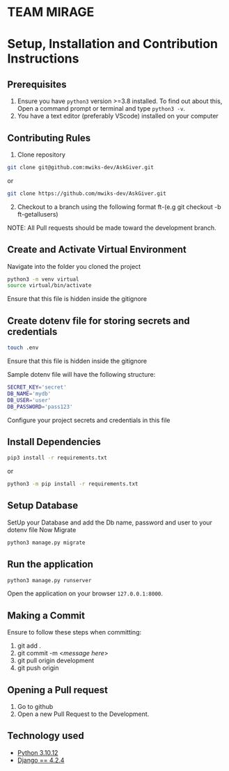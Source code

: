 # TEAM MIRAGE

# Setup, Installation and Contribution Instructions

## Prerequisites
1. Ensure you have `python3` version >=3.8 installed. To find out about this, Open a command prompt or terminal and type `python3 -v`.
2. You have a text editor (preferably VScode) installed on your computer

## Contributing Rules
1. Clone repository
 ```bash
git clone git@github.com:mwiks-dev/AskGiver.git 
```
or
 ```bash
git clone https://github.com/mwiks-dev/AskGiver.git 
```

2. Checkout to a branch using the following format ft-<feature-being-developed>(e.g git checkout -b ft-getallusers)

NOTE: All Pull requests should be made toward the development branch.

## Create and Activate Virtual Environment
  Navigate into the folder you cloned the project
 ```bash
 python3 -m venv virtual
 source virtual/bin/activate
```
 Ensure that this file is hidden inside the gitignore
## Create dotenv file for storing secrets and credentials
 ```bash
 touch .env
```
  Ensure that this file is hidden inside the gitignore
  
Sample dotenv file will have the following structure:
 ```bash
 SECRET_KEY='secret'
 DB_NAME='mydb'
 DB_USER='user'
 DB_PASSWORD='pass123'
 ```


Configure your project secrets and credentials in this file

## Install Dependencies 
 ```bash
 pip3 install -r requirements.txt
```
or
 ```bash
 python3 -m pip install -r requirements.txt
```

## Setup Database 
  SetUp your Database and add the Db name, password and user to your dotenv file 
  Now Migrate
 ```bash
 python3 manage.py migrate
```
## Run the application 
 ```bash
 python3 manage.py runserver
```
Open the application on your browser `127.0.0.1:8000`.

## Making a Commit
Ensure to follow these steps when committing:

1. git add .
2. git commit -m <_message here_>
3. git pull origin development
4. git push origin <name-of-your-branch>

## Opening a Pull request

1. Go to github
2. Open a new Pull Request to the Development.

## Technology used 
* [Python 3.10.12](https://www.python.org/)
* [Django == 4.2.4](https://docs.djangoproject.com/en/4.2/)